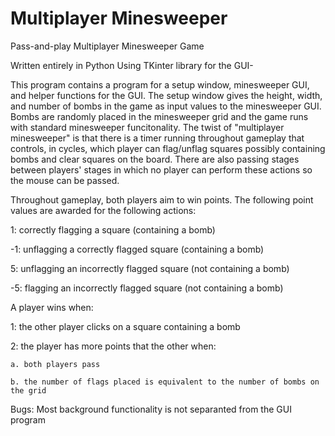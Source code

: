# Multiplayer Minesweeper
Pass-and-play Multiplayer Minesweeper Game

Written entirely in Python Using TKinter library for the GUI-

This program contains a program for a setup window, minesweeper GUI, and helper functions for the GUI. The setup window gives the height, width, and number of bombs in the game as input values to the minesweeper GUI. Bombs are randomly placed in the minesweeper grid and the game runs with standard minesweeper funcitonality. The twist of "multiplayer minesweeper" is that there is a timer running throughout gameplay that controls, in cycles, which player can flag/unflag squares possibly containing bombs and clear squares on the board. There are also passing stages between players' stages in which no player can perform these actions so the mouse can be passed.

Throughout gameplay, both players aim to win points. The following point values are awarded for the following actions:

  1:  correctly flagging a square (containing a bomb)
  
  -1: unflagging a correctly flagged square (containing a bomb)
  
  5:  unflagging an incorrectly flagged square (not containing a bomb)
  
  -5: flagging an incorrectly flagged square (not containing a bomb)
  
  
  
A player wins when:

  1: the other player clicks on a square containing a bomb
  
  2: the player has more points that the other when:
  
    a. both players pass
  
    b. the number of flags placed is equivalent to the number of bombs on the grid

Bugs: Most background functionality is not separanted from the GUI program
